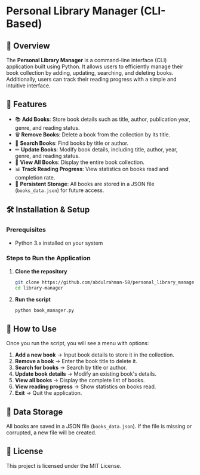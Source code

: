 # Personal Library Manager (CLI-Based)

## 📖 Overview
The **Personal Library Manager** is a command-line interface (CLI) application built using Python. It allows users to efficiently manage their book collection by adding, updating, searching, and deleting books. Additionally, users can track their reading progress with a simple and intuitive interface.

## 🚀 Features
- 📚 **Add Books**: Store book details such as title, author, publication year, genre, and reading status.
- 🗑 **Remove Books**: Delete a book from the collection by its title.
- 🔎 **Search Books**: Find books by title or author.
- ✏ **Update Books**: Modify book details, including title, author, year, genre, and reading status.
- 📂 **View All Books**: Display the entire book collection.
- 📊 **Track Reading Progress**: View statistics on books read and completion rate.
- 💾 **Persistent Storage**: All books are stored in a JSON file (`books_data.json`) for future access.

## 🛠 Installation & Setup
### Prerequisites
- Python 3.x installed on your system

### Steps to Run the Application
1. **Clone the repository**
   ```sh
   git clone https://github.com/abdulrahman-58/personal_library_manager.git
   cd library-manager
   ```
2. **Run the script**
   ```sh
   python book_manager.py
   ```

## 📌 How to Use
Once you run the script, you will see a menu with options:
1. **Add a new book** → Input book details to store it in the collection.
2. **Remove a book** → Enter the book title to delete it.
3. **Search for books** → Search by title or author.
4. **Update book details** → Modify an existing book's details.
5. **View all books** → Display the complete list of books.
6. **View reading progress** → Show statistics on books read.
7. **Exit** → Quit the application.

## 📂 Data Storage
All books are saved in a JSON file (`books_data.json`). If the file is missing or corrupted, a new file will be created.

## 📜 License
This project is licensed under the MIT License.
